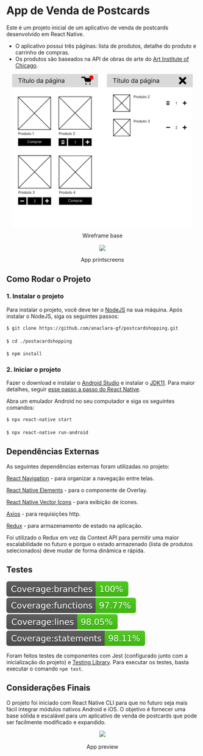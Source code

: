# App de Venda de Postcards

Este é um projeto inicial de um aplicativo de venda de postcards desenvolvido em React Native.

- O aplicativo possui três páginas: lista de produtos, detalhe do produto e carrinho de compras.
- Os produtos são baseados na API de obras de arte do [Art Institute of Chicago](https://api.artic.edu/docs/#introduction).

<div align="center"><img align="center" src="./docs/wireframe.png" height="400px" /></div>
<p align="center">Wireframe base</p>
<div align="center"><img align="center" src="./docs/app.png" height="400px" /></div>
<p align="center">App printscreens</p>

## Como Rodar o Projeto

### 1. Instalar o projeto

Para instalar o projeto, você deve ter o [NodeJS](https://nodejs.org/en) na sua máquina. Após instalar o NodeJS, siga os seguintes passos:

```sh
$ git clone https://github.com/anaclara-gf/postcardshopping.git

$ cd ./postacardshopping

$ npm install
```

### 2. Iniciar o projeto

Fazer o download e instalar o [Android Studio](https://developer.android.com/studio) e instalar o [JDK11](https://www.oracle.com/br/java/technologies/javase/jdk11-archive-downloads.html). Para maior detalhes, seguir [esse passo a passo do React Native](https://reactnative.dev/docs/environment-setup).

Abra um emulador Android no seu computador e siga os seguintes comandos:

```sh
$ npx react-native start

$ npx react-native run-android
```

## Dependências Externas

As seguintes dependências externas foram utilizadas no projeto:

[React Navigation](https://reactnavigation.org/) - para organizar a navegação entre telas.

[React Native Elements](https://reactnativeelements.com/) - para o componente de Overlay.

[React Native Vector Icons](https://www.npmjs.com/package/react-native-vector-icons) - para exibição de ícones.

[Axios](https://axios-http.com/ptbr/docs/intro) - para requisições http.

[Redux](https://redux.js.org/) - para armazenamento de estado na aplicação.

Foi utilizado o Redux em vez da Context API para permitir uma maior escalabilidade no futuro e porque o estado armazenado (lista de produtos selecionados) deve mudar de forma dinâmica e rápida.

## Testes

![badge-branches](./coverage/badge-branches.svg)
![badge-branches](./coverage/badge-functions.svg)
![badge-branches](./coverage/badge-lines.svg)
![badge-branches](./coverage/badge-statements.svg)

Foram feitos testes de componentes com Jest (configurado junto com a inicialização do projeto) e [Testing Library](https://testing-library.com/). Para executar os testes, basta executar o comando `npm test`.

## Considerações Finais

O projeto foi iniciado com React Native CLI para que no futuro seja mais fácil integrar módulos nativos Android e iOS. O objetivo é fornecer uma base sólida e escalável para um aplicativo de venda de postcards que pode ser facilmente modificado e expandido.

<div align="center"><img src="./docs/video.gif" width="200"></div>
<p align="center">App preview</p>
